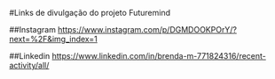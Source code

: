#Links de divulgação do projeto Futuremind


##Instagram
https://www.instagram.com/p/DGMDOOKPOrY/?next=%2F&img_index=1


##Linkedin
https://www.linkedin.com/in/brenda-m-771824316/recent-activity/all/

